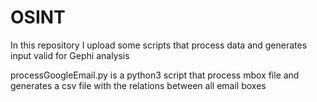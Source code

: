 # OSINT

In this repository I upload some scripts that process data and generates input valid for Gephi analysis

processGoogleEmail.py is a python3 script that process mbox file and generates a csv file with the relations between all email boxes
